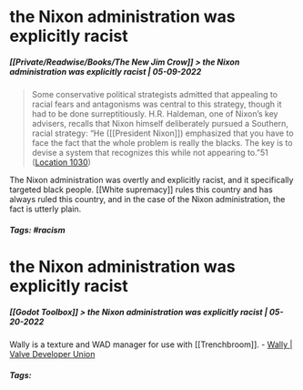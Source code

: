 # the Nixon administration was explicitly racist
##### [[Private/Readwise/Books/The New Jim Crow]] > the Nixon administration was explicitly racist | 05-09-2022

> Some conservative political strategists admitted that appealing to racial fears and antagonisms was central to this strategy, though it had to be done surreptitiously. H.R. Haldeman, one of Nixon’s key advisers, recalls that Nixon himself deliberately pursued a Southern, racial strategy: “He ([[President Nixon]]) emphasized that you have to face the fact that the whole problem is really the blacks. The key is to devise a system that recognizes this while not appearing to.”51 ([Location 1030](https://readwise.io/to_kindle?action=open&asin=B0067NCQVU&location=1030))

The Nixon administration was overtly and explicitly racist, and it specifically targeted black people. [[White supremacy]] rules this country and has always ruled this country, and in the case of the Nixon administration, the fact is utterly plain.

##### Tags: #racism

# the Nixon administration was explicitly racist
##### [[Godot Toolbox]] > the Nixon administration was explicitly racist | 05-20-2022

Wally is a texture and WAD manager for use with [[Trenchbroom]].
		- [Wally | Valve Developer Union](https://valvedev.info/tools/wally/)

##### Tags: 